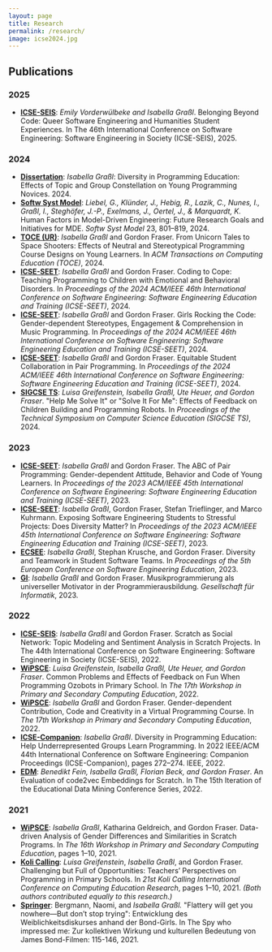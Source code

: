 ```yaml
---
layout: page
title: Research
permalink: /research/
image: icse2024.jpg
---
```



## Publications

### 2025
- [**ICSE-SEIS**](https://arxiv.org/pdf/2503.04576): *Emily Vorderwülbeke and Isabella Graßl*. Belonging Beyond Code: Queer Software Engineering and Humanities Student Experiences. In The 46th International Conference on Software Engineering: Software Engineering in Society (ICSE-SEIS), 2025.

### 2024
- [**Dissertation**](https://opus4.kobv.de/opus4-uni-passau/frontdoor/index/index/year/2024/docId/1504): *Isabella Graßl*: Diversity in Programming Education: Effects of Topic and Group Constellation on Young Programming Novices. 2024.
- [**Softw Syst Model**](https://www.springer.com/journal/10270): *Liebel, G., Klünder, J., Hebig, R., Lazik, C., Nunes, I., Graßl, I., Steghöfer, J.-P., Exelmans, J., Oertel, J., & Marquardt, K.* Human Factors in Model-Driven Engineering: Future Research Goals and Initiatives for MDE. *Softw Syst Model* 23, 801–819, 2024.
- [**TOCE (UR)**](https://dl.acm.org/journal/toce): *Isabella Graßl* and Gordon Fraser. From Unicorn Tales to Space Shooters: Effects of Neutral and Stereotypical Programming Course Designs on Young Learners. In *ACM Transactions on Computing Education (TOCE)*, 2024.
- [**ICSE-SEET**](https://2024.icse-seet.org): *Isabella Graßl* and Gordon Fraser. Coding to Cope: Teaching Programming to Children with Emotional and Behavioral Disorders. In *Proceedings of the 2024 ACM/IEEE 46th International Conference on Software Engineering: Software Engineering Education and Training (ICSE-SEET)*, 2024.
- [**ICSE-SEET**](https://2024.icse-seet.org): *Isabella Graßl* and Gordon Fraser. Girls Rocking the Code: Gender-dependent Stereotypes, Engagement & Comprehension in Music Programming. In *Proceedings of the 2024 ACM/IEEE 46th International Conference on Software Engineering: Software Engineering Education and Training (ICSE-SEET)*, 2024.
- [**ICSE-SEET**](https://2024.icse-seet.org): *Isabella Graßl* and Gordon Fraser. Equitable Student Collaboration in Pair Programming. In *Proceedings of the 2024 ACM/IEEE 46th International Conference on Software Engineering: Software Engineering Education and Training (ICSE-SEET)*, 2024.
- [**SIGCSE TS**](https://sigcse2024.org): *Luisa Greifenstein, Isabella Graßl, Ute Heuer, and Gordon Fraser*. "Help Me Solve It" or "Solve It For Me": Effects of Feedback on Children Building and Programming Robots. In *Proceedings of the Technical Symposium on Computer Science Education (SIGCSE TS)*, 2024.

### 2023
- [**ICSE-SEET**](https://2023.icse-seet.org): *Isabella Graßl* and Gordon Fraser. The ABC of Pair Programming: Gender-dependent Attitude, Behavior and Code of Young Learners. In *Proceedings of the 2023 ACM/IEEE 45th International Conference on Software Engineering: Software Engineering Education and Training (ICSE-SEET)*, 2023.
- [**ICSE-SEET**](https://2023.icse-seet.org): *Isabella Graßl*, Gordon Fraser, Stefan Trieflinger, and Marco Kuhrmann. Exposing Software Engineering Students to Stressful Projects: Does Diversity Matter? In *Proceedings of the 2023 ACM/IEEE 45th International Conference on Software Engineering: Software Engineering Education and Training (ICSE-SEET)*, 2023.
- [**ECSEE**](https://ecsee2023.org): *Isabella Graßl*, Stephan Krusche, and Gordon Fraser. Diversity and Teamwork in Student Software Teams. In *Proceedings of the 5th European Conference on Software Engineering Education*, 2023.
- [**GI**](https://gi.de): *Isabella Graßl* and Gordon Fraser. Musikprogrammierung als universeller Motivator in der Programmierausbildung. *Gesellschaft für Informatik*, 2023.

### 2022
- [**ICSE-SEIS**](https://2022.icse-seis.org): *Isabella Graßl* and Gordon Fraser. Scratch as Social Network: Topic Modeling and Sentiment Analysis in Scratch Projects. In The 44th International Conference on Software Engineering: Software Engineering in Society (ICSE-SEIS), 2022.
- [**WiPSCE**](https://wipsce.org): *Luisa Greifenstein, Isabella Graßl, Ute Heuer, and Gordon Fraser*. Common Problems and Effects of Feedback on Fun When Programming Ozobots in Primary School. In *The 17th Workshop in Primary and Secondary Computing Education*, 2022.
- [**WiPSCE**](https://wipsce.org): *Isabella Graßl* and Gordon Fraser. Gender-dependent Contribution, Code and Creativity in a Virtual Programming Course. In *The 17th Workshop in Primary and Secondary Computing Education*, 2022.
- [**ICSE-Companion**](https://2022.icse-companion.org): *Isabella Graßl*. Diversity in Programming Education: Help Underrepresented Groups Learn Programming. In 2022 IEEE/ACM 44th International Conference on Software Engineering: Companion Proceedings (ICSE-Companion), pages 272–274. IEEE, 2022.
- [**EDM**](https://www.educationaldatamining.org): *Benedikt Fein, Isabella Graßl, Florian Beck, and Gordon Fraser*. An Evaluation of code2vec Embeddings for Scratch. In The 15th Iteration of the Educational Data Mining Conference Series, 2022.

### 2021
- [**WiPSCE**](https://wipsce.org): *Isabella Graßl*, Katharina Geldreich, and Gordon Fraser. Data-driven Analysis of Gender Differences and Similarities in Scratch Programs. In *The 16th Workshop in Primary and Secondary Computing Education*, pages 1–10, 2021.
- [**Koli Calling**](https://kolicalling.org): *Luisa Greifenstein*, *Isabella Graßl*, and Gordon Fraser. Challenging but Full of Opportunities: Teachers’ Perspectives on Programming in Primary Schools. In *21st Koli Calling International Conference on Computing Education Research*, pages 1–10, 2021. *(Both authors contributed equally to this research.)*
- [**Springer**](https://kolicalling.org): Bergmann, Naomi, and *Isabella Graßl.* "Flattery will get you nowhere—But don’t stop trying": Entwicklung des Weiblichkeitsdiskurses anhand der Bond-Girls. In The Spy who impressed me: Zur kollektiven Wirkung und kulturellen Bedeutung von James Bond-Filmen: 115-146, 2021.
